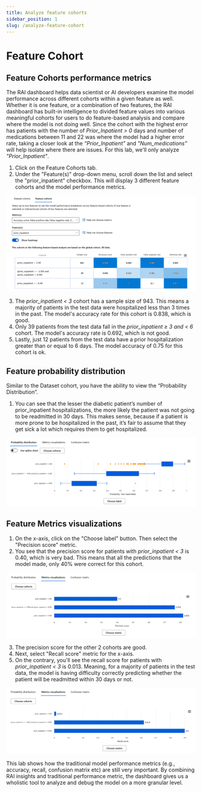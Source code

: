 ```yaml
---
title: Analyze feature cohorts
sidebar_position: 1
slug: /analyze-feature-cohort
---
```


# Feature Cohort

## Feature Cohorts performance metrics

The RAI dashboard helps data scientist or AI developers examine the model performance across different cohorts within a given feature as well. Whether it is one feature, or a combination of two features, the RAI dashboard has built-in intelligence to divided feature values into various meaningful cohorts for users to do feature-based analysis and compare where the model is not doing well.  Since the cohort with the highest error has patients with the number of *Prior_Inpatient > 0* days and number of medications between 11 and 22 was where the model had a higher error rate, taking a closer look at the *“Prior_Inpatient”* and *"Num_medications”* will help isolate where there are issues.  For this lab, we'll only analyze *"Prior_Inpatient"*.  

1. Click on the Feature Cohorts tab.
2. Under the "Feature(s)" drop-down menu, scroll down the list and select the "prior_inpatient" checkbox. This will display 3 different feature cohorts and the model performance metrics.

![feature cohort metrics](/img/tutorial/5-feature-cohort-metrics.png "Feature cohort metrics")

3. The *prior_inpatient < 3* cohort has a sample size of 943. This means a majority of patients in the test data were hospitalized less than 3 times in the past. The model's accuracy rate for this cohort is 0.838, which is good. 
4. Only 39 patients from the test data fall in the *prior_inpatient ≥ 3 and < 6* cohort. The model's accuracy rate is 0.692, which is not good. 
5. Lastly, just 12 patients from the test data have a prior hospitalization greater than or equal to 6 days. The model accuracy of 0.75 for this cohort is ok.

## Feature probability distribution

Similar to the Dataset cohort, you have the ability to view the “Probability Distribution”. 

1. You can see that the lesser the diabetic patient’s number of prior_inpatient hospitalizations, the more likely the patient was not going to be readmitted in 30 days. This makes sense, because if a patient is more prone to be hospitalized in the past, it’s fair to assume that they get sick a lot which requires them to get hospitalized.

![feature cohort probability distribution](/img/tutorial/5-prob-distri-not-readmit.png "Feature cohort probability distribution")

## Feature Metrics visualizations

1. On the x-axis, click on the "Choose label" button.  Then select the "Precision score" metric.
2. You see that the precision score for patients with *prior_inpatient < 3* is 0.40, which is very bad. This means that all the predictions that the model made, only 40% were correct for this cohort. 

![feature cohort precision](/img/tutorial/5-feature-cohort-precision.png "Feature cohort precision score")


3. The precision score for the other 2 cohorts are good.
4. Next, select "Recall score" metric for the x-axis.
5. On the contrary, you'll see the recall score for patients with *prior_inpatient < 3* is 0.013. Meaning, for a majority of patients in the test data, the model is having difficulty correctly predicting whether the patient will be readmitted within 30 days or not.

![feature cohort recall](/img/tutorial/5-feature-cohort-recall.png "Feature cohort recall score")

This lab shows how the traditional model performance metrics (e.g., accuracy, recall, confusion matrix etc) are still very important. By combining RAI insights and traditional performance metric, the dashboard gives us a wholistic tool to analyze and debug the model on a more granular level.
